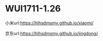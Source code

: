 # WUI1711-1.26

小米url:https://hlhsdmsmy.github.io/xiaomi/

京东url:https://hlhsdmsmy.github.io/jingdong/